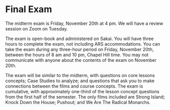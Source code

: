 # Final Exam

The midterm exam is Friday, November 20th at 4 pm. We will have a review session on Zoom on Tuesday.


The exam is open-book and administered on Sakai. You will have three hours to complete the exam, not including ARS accommodations. You can take the exam during any three-hour period on Friday, November 20th, between the hours of 8 am and 10 pm, Chapel Hill time. You may not communicate with anyone about the contents of the exam on November 20th.


The exam will be similar to the midterm, with questions on core lessons concepts; Case Studies to analyze; and questions that ask you to make connections between the films and course concepts. The exam is cumulative, with approximately one-third of the lesson concept questions from the first half of the semester. The only films included are Strong Island; Knock Down the House; Pushout; and We Are The Radical Monarchs.
